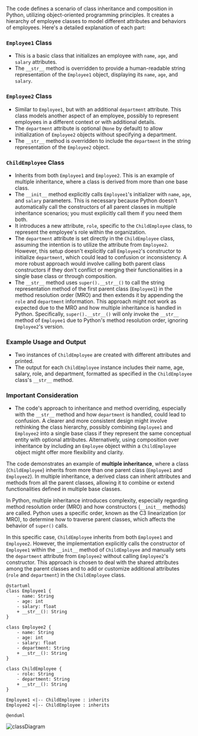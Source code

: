 The code defines a scenario of class inheritance and composition in Python, utilizing object-oriented programming principles. It creates a hierarchy of employee classes to model different attributes and behaviors of employees. Here's a detailed explanation of each part:

### `Employee1` Class
- This is a basic class that initializes an employee with `name`, `age`, and `salary` attributes.
- The `__str__` method is overridden to provide a human-readable string representation of the `Employee1` object, displaying its `name`, `age`, and `salary`.

### `Employee2` Class
- Similar to `Employee1`, but with an additional `department` attribute. This class models another aspect of an employee, possibly to represent employees in a different context or with additional details.
- The `department` attribute is optional (`None` by default) to allow initialization of `Employee2` objects without specifying a department.
- The `__str__` method is overridden to include the `department` in the string representation of the `Employee2` object.

### `ChildEmployee` Class
- Inherits from both `Employee1` and `Employee2`. This is an example of multiple inheritance, where a class is derived from more than one base class.
- The `__init__` method explicitly calls `Employee1`'s initializer with `name`, `age`, and `salary` parameters. This is necessary because Python doesn't automatically call the constructors of all parent classes in multiple inheritance scenarios; you must explicitly call them if you need them both.
- It introduces a new attribute, `role`, specific to the `ChildEmployee` class, to represent the employee's role within the organization.
- The `department` attribute is set directly in the `ChildEmployee` class, assuming the intention is to utilize the attribute from `Employee2`. However, this setup doesn't explicitly call `Employee2`'s constructor to initialize `department`, which could lead to confusion or inconsistency. A more robust approach would involve calling both parent class constructors if they don't conflict or merging their functionalities in a single base class or through composition.
- The `__str__` method uses `super().__str__()` to call the string representation method of the first parent class (`Employee1`) in the method resolution order (MRO) and then extends it by appending the `role` and `department` information. This approach might not work as expected due to the MRO and how multiple inheritance is handled in Python. Specifically, `super().__str__()` will only invoke the `__str__` method of `Employee1` due to Python's method resolution order, ignoring `Employee2`'s version.

### Example Usage and Output
- Two instances of `ChildEmployee` are created with different attributes and printed.
- The output for each `ChildEmployee` instance includes their name, age, salary, role, and department, formatted as specified in the `ChildEmployee` class's `__str__` method.

### Important Consideration
- The code's approach to inheritance and method overriding, especially with the `__str__` method and how `department` is handled, could lead to confusion. A clearer and more consistent design might involve rethinking the class hierarchy, possibly combining `Employee1` and `Employee2` into a single base class if they represent the same conceptual entity with optional attributes. Alternatively, using composition over inheritance by including an `Employee` object within a `ChildEmployee` object might offer more flexibility and clarity.


The code demonstrates an example of **multiple inheritance**, where a class (`ChildEmployee`) inherits from more than one parent class (`Employee1` and `Employee2`). In multiple inheritance, a derived class can inherit attributes and methods from all the parent classes, allowing it to combine or extend functionalities defined in multiple base classes.

In Python, multiple inheritance introduces complexity, especially regarding method resolution order (MRO) and how constructors (`__init__` methods) are called. Python uses a specific order, known as the C3 linearization (or MRO), to determine how to traverse parent classes, which affects the behavior of `super()` calls.

In this specific case, `ChildEmployee` inherits from both `Employee1` and `Employee2`. However, the implementation explicitly calls the constructor of `Employee1` within the `__init__` method of `ChildEmployee` and manually sets the `department` attribute from `Employee2` without calling `Employee2`'s constructor. This approach is chosen to deal with the shared attributes among the parent classes and to add or customize additional attributes (`role` and `department`) in the `ChildEmployee` class.


```plantuml
@startuml
class Employee1 {
    - name: String
    - age: int
    - salary: float
    + __str__(): String
}

class Employee2 {
    - name: String
    - age: int
    - salary: float
    - department: String
    + __str__(): String
}

class ChildEmployee {
    - role: String
    - department: String
    + __str__(): String
}

Employee1 <|-- ChildEmployee : inherits
Employee2 <|-- ChildEmployee : inherits

@enduml

```

![classDiagram](./1_5_enhanced.svg)